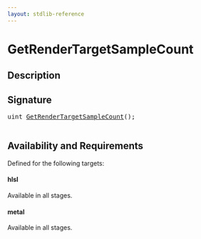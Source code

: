 ```yaml
---
layout: stdlib-reference
---
```


# GetRenderTargetSampleCount

## Description





## Signature 

<pre>
<span class="code_keyword">uint</span> <a href="/stdlib-reference/global-decls/GetRenderTargetSampleCount">GetRenderTargetSampleCount</a>();

</pre>

## Availability and Requirements

Defined for the following targets:

#### hlsl
Available in all stages.

#### metal
Available in all stages.



